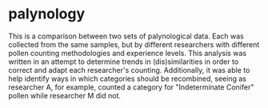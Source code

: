 # palynology
This is a comparison between two sets of palynological data. Each was collected from the same samples, but by different researchers with different pollen counting methodologies and experience levels. This analysis was written in an attempt to determine trends in (dis)similarities in order to correct and adapt each researcher's counting. Additionally, it was able to help identify ways in which categories should be recombined, seeing as researcher A, for example, counted a category for "Indeterminate Conifer" pollen while researcher M did not.
